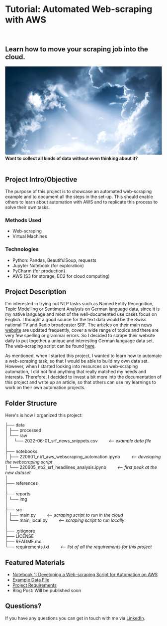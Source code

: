 # Tutorial: Automated Web-scraping with AWS

<br>

## Learn how to move your scraping job into the cloud.

![SRF Website Header](reports/img/daniel-pascoa-clouds-unsplash.jpg)
**Want to collect all kinds of data without even thinking about it?**
<br>
<br>


## Project Intro/Objective
The purpose of this project is to showcase an automated web-scraping example and to document all the steps in the set-up. This should enable others to learn about automation with AWS and to replicate this process to solve their own tasks.

### Methods Used
* Web-scraping
* Virtual Machines

### Technologies
* Python: Pandas, BeautifulSoup, requests
* Jupyter Notebook (for exploration)
* PyCharm (for production)
* AWS (S3 for storage, EC2 for cloud computing)

## Project Description
I'm interested in trying out NLP tasks such as Named Entity Recognition, Topic Modelling or Sentiment Analysis on German language data, since it is my native language and most of the well-documented use cases focus on English. I thought a good source for the text data would be the Swiss national TV and Radio broadcaster SRF. The articles on their main [news website](https://www.srf.ch/news/das-neueste) are updated frequently, cover a wide range of topics and there are very few spelling or grammar errors. So I decided to scrape their website daily to put together a unique and interesting German language data set. The web-scraping script can be found [here](https://github.com/Alessine/aws_webscraping_automation/blob/master/src/main.py).

As mentioned, when I started this project, I wanted to learn how to automate a web-scraping task, so that I would be able to build my own data set. However, when I started looking into resources on web-scraping automation, I did not find anything that really matched my needs and interests. Therefore, I decided to invest a bit more into the documentation of this project and write up an article, so that others can use my learnings to work on their own automation projects.

## Folder Structure
Here's is how I organized this project:

├── data  
│ ├── processed  
│ └── raw  
│  &nbsp; &nbsp;  └── 2022-06-01_srf_news_snippets.csv &nbsp; &nbsp; &nbsp; &nbsp; *<-- example data file*  
│  
├── notebooks  
│ ├── 220601_nb1_aws_webscraping_automation.ipynb   &nbsp; &nbsp; &nbsp; &nbsp; *<-- developing the webscraping script*  
│ └── 220605_nb2_srf_headlines_analysis.ipynb   &nbsp; &nbsp; &nbsp; &nbsp; *<-- first peak at the new dataset*  
│  
├── references  
│  
├── reports   
│ └── img   
│  
├── src  
│  ├── main.py     &nbsp; &nbsp; &nbsp; &nbsp; *<-- scraping script to run in the cloud*  
│  └── main_local.py     &nbsp; &nbsp; &nbsp; &nbsp; *<-- scraping script to run locally*  
│  
├── .gitignore  
├── LICENSE  
├── README.md  
└── requirements.txt       &nbsp; &nbsp; &nbsp; &nbsp; *<-- list of all the requirements for this project*  


## Featured Materials
* [Notebook 1: Developing a Web-scraping Script for Automation on AWS](https://github.com/Alessine/aws_webscraping_automation/blob/master/notebooks/220601_nb1_aws_webscraping_automation.ipynb)
* [Example Data File](https://github.com/Alessine/aws_webscraping_automation/blob/master/data/raw/2022-06-01_srf_news_snippets.csv)
* [Project Requirements](https://github.com/Alessine/aws_webscraping_automation/blob/master/requirements.txt)
* Blog Post: Will be published soon


## Questions?
If you have any questions you can get in touch with me via [LinkedIn](https://www.linkedin.com/in/angela-niederberger/).
